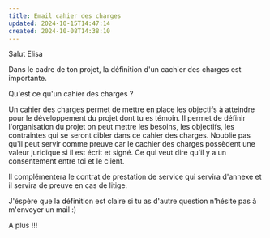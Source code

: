 ```yaml
---
title: Email cahier des charges
updated: 2024-10-15T14:47:14
created: 2024-10-08T14:38:10
---
```


Salut Elisa

Dans le cadre de ton projet, la définition d'un cachier des charges est importante.

Qu'est ce qu'un cahier des charges ?

Un cahier des charges permet de mettre en place les objectifs à atteindre pour le développement du projet dont tu es témoin. Il permet de définir l'organisation du projet on peut mettre les besoins, les objectifs, les contraintes qui se seront cibler dans ce cahier des charges. Noublie pas qu'il peut servir comme preuve car le cachier des charges possèdent une valeur juridique si il est écrit et signé. Ce qui veut dire qu'il y a un consentement entre toi et le client.

Il complémentera le contrat de prestation de service qui servira d'annexe et il servira de preuve en cas de litige.

J'éspère que la définition est claire si tu as d'autre question n'hésite pas à m'envoyer un mail :)

A plus !!!

